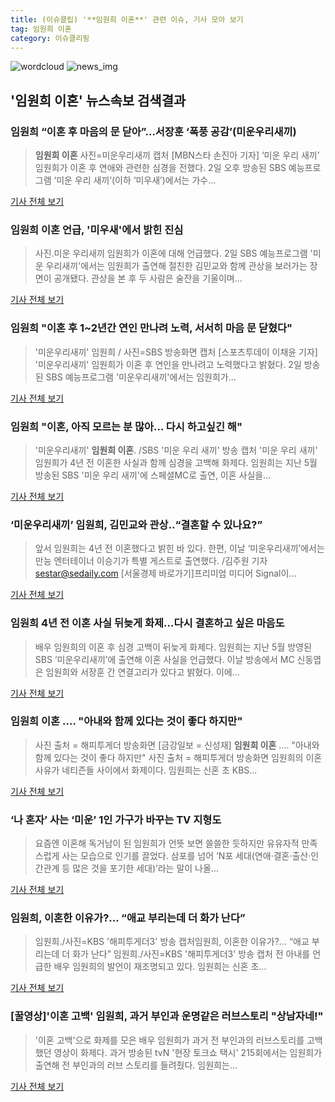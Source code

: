 ```yaml
---
title: (이슈클립) '**임원희 이혼**' 관련 이슈, 기사 모아 보기
tag: 임원희 이혼
category: 이슈클리핑
---
```

![wordcloud](https://s3.ap-northeast-2.amazonaws.com/lyrics101-wordcloud/2018-09-02-1535893489.png)
![news_img](https://user-images.githubusercontent.com/42597476/44507050-1206f400-a6e4-11e8-8d98-7ffbfebb353f.png)
## **'**임원희 이혼**'** 뉴스속보 검색결과
### 임원희 “이혼 후 마음의 문 닫아”…서장훈 ‘폭풍 공감’(미운우리새끼)

>**임원희 이혼** 사진=미운우리새끼 캡처 [MBN스타 손진아 기자] ‘미운 우리 새끼’ 임원희가 이혼 후 연애와 관련한 심경을 전했다. 2일 오후 방송된 SBS 예능프로그램 ‘미운 우리 새끼’(이하 ‘미우새’)에서는 가수...

<a href="http://star.mbn.co.kr/view.php?year=2018&no=552605&refer=portal" target="_blank">기사 전체 보기</a>

### **임원희 이혼** 언급, '미우새'에서 밝힌 진심

>사진.미운 우리새끼 임원희가 이혼에 대해 언급했다. 2일 SBS 예능프로그램 '미운 우리새끼'에서는 임원희가 출연해 절친한 김민교와 함께 관상을 보러가는 장면이 공개됐다. 관상을 본 후 두 사람은 술잔을 기울이며...

<a href="http://news.imaeil.com/Entertainments/2018090221560515918" target="_blank">기사 전체 보기</a>

### 임원희 "이혼 후 1~2년간 연인 만나려 노력, 서서히 마음 문 닫혔다"

>'미운우리새끼' 임원희 / 사진=SBS 방송화면 캡처 [스포츠투데이 이채윤 기자] '미운우리새끼' 임원희가 이혼 후 연인을 만나려고 노력했다고 밝혔다. 2일 방송된 SBS 예능프로그램 '미운우리새끼'에서는 임원희가...

<a href="http://stoo.asiae.co.kr/news/naver_view.htm?idxno=2018090221563917222" target="_blank">기사 전체 보기</a>

### 임원희 "이혼, 아직 모르는 분 많아… 다시 하고싶긴 해"

>'미운우리새끼' **임원희 이혼**. /SBS '미운 우리 새끼' 방송 캡처  '미운 우리 새끼' 임원희가 4년 전 이혼한 사실과 함께 심경을 고백해 화제다. 임원희는 지난 5월 방송된 SBS '미운 우리 새끼'에 스페셜MC로 출연, 이혼 사실을...

<a href="http://www.kyeongin.com/main/view.php?key=20180902002150177" target="_blank">기사 전체 보기</a>

### ‘미운우리새끼’ 임원희, 김민교와 관상..“결혼할 수 있나요?”

>앞서 임원희는 4년 전 이혼했다고 밝힌 바 있다. 한편, 이날 ‘미운우리새끼’에서는 만능 엔터테이너 이승기가 특별 게스트로 출연했다. /김주원 기자 sestar@sedaily.com [서울경제 바로가기]프리미엄 미디어 Signal이...

<a href="http://www.sedaily.com/NewsView/1S4HDERNS9" target="_blank">기사 전체 보기</a>

### 임원희 4년 전 이혼 사실 뒤늦게 화제…다시 결혼하고 싶은 마음도

>배우 임원희의 이혼 후 심경 고백이 뒤늦게 화제다. 임원희는 지난 5월 방영된 SBS ‘미운우리새끼’에 출연해 이혼 사실을 언급했다. 이날 방송에서 MC 신동엽은 임원희와 서장훈 간 연결고리가 있다고 밝혔다. 이에...

<a href="http://www.kookje.co.kr/news2011/asp/newsbody.asp?code=0500&key=20180726.99099012951" target="_blank">기사 전체 보기</a>

### **임원희 이혼** .... "아내와 함께 있다는 것이 좋다 하지만"

>사진 출처 = 해피투게더 방송화면 [금강일보 = 신성재] **임원희 이혼** .... "아내와 함께 있다는 것이 좋다 하지만" 사진 출처 = 해피투게더 방송화면 임원희의 이혼 사유가 네티즌들 사이에서 화제이다. 임원희는 신혼 초 KBS...

<a href="http://www.ggilbo.com/news/articleView.html?idxno=530702" target="_blank">기사 전체 보기</a>

### ‘나 혼자’ 사는 ‘미운’ 1인 가구가 바꾸는 TV 지형도

>요즘엔 이혼해 독거남이 된 임원희가 언뜻 보면 쓸쓸한 듯하지만 유유자적 만족스럽게 사는 모습으로 인기를 끌었다. 삼포를 넘어 ‘N포 세대(연애·결혼·출산·인간관계 등 많은 것을 포기한 세대)’라는 말이 나올...

<a href="http://www.sisajournal.com/article/177121" target="_blank">기사 전체 보기</a>

### 임원희, 이혼한 이유가?... “애교 부리는데 더 화가 난다”

>임원희./사진=KBS '해피투게더3' 방송 캡처임원희, 이혼한 이유가?... “애교 부리는데 더 화가 난다” 임원희./사진=KBS '해피투게더3' 방송 캡처 전 아내를 언급한 배우 임원희의 발언이 재조명되고 있다. 임원희는 신혼 초...

<a href="http://www.sporbiz.co.kr/news/articleView.html?idxno=231783" target="_blank">기사 전체 보기</a>

### [꿀영상]'이혼 고백' 임원희, 과거 부인과 운명같은 러브스토리 "상남자네!"

>'이혼 고백'으로 화제를 모은 배우 임원희가 과거 전 부인과의 러브스토리를 고백했던 영상이 화제다. 과거 방송된 tvN '현장 토크쇼 택시' 215회에서는 임원희가 출연해 전 부인과의 러브 스토리를 들려줬다. 임원희는...

<a href="http://enews24.tving.com/news/article.asp?nsID=1288425" target="_blank">기사 전체 보기</a>


